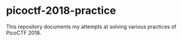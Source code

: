 # picoctf-2018-practice
This repository documents my attempts at solving various practices of PicoCTF 2018.
